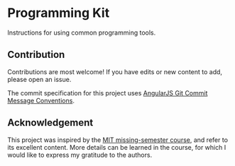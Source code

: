 # Programming Kit
Instructions for using common programming tools.

## Contribution
Contributions are most welcome! If you have edits or new content to add, please open an issue.

The commit specification for this project uses [AngularJS Git Commit Message Conventions](https://docs.google.com/document/d/1QrDFcIiPjSLDn3EL15IJygNPiHORgU1_OOAqWjiDU5Y/edit?pli=1#heading=h.uyo6cb12dt6w). 

## Acknowledgement
This project was inspired by the [MIT missing-semester course](https://github.com/missing-semester/missing-semester), and refer to its excellent content. More details can be learned in the course, for which I would like to express my gratitude to the authors.